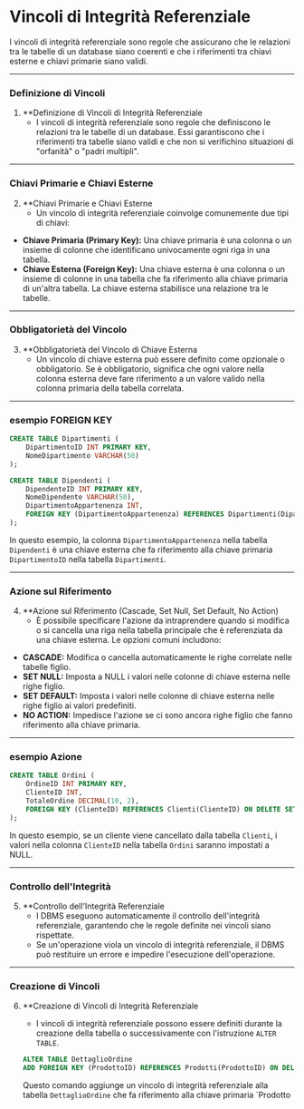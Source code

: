 # Vincoli di Integrità Referenziale

I vincoli di integrità referenziale sono regole che assicurano che le relazioni tra le tabelle di un database siano coerenti e che i riferimenti tra chiavi esterne e chiavi primarie siano validi.

---

### Definizione di Vincoli

1. **Definizione di Vincoli di Integrità Referenziale
   - I vincoli di integrità referenziale sono regole che definiscono le relazioni tra le tabelle di un database. Essi garantiscono che i riferimenti tra tabelle siano validi e che non si verifichino situazioni di "orfanità" o "padri multipli".

---

### Chiavi Primarie e Chiavi Esterne

2. **Chiavi Primarie e Chiavi Esterne
   - Un vincolo di integrità referenziale coinvolge comunemente due tipi di chiavi:

- **Chiave Primaria (Primary Key):** Una chiave primaria è una colonna o un insieme di colonne che identificano univocamente ogni riga in una tabella.
- **Chiave Esterna (Foreign Key):** Una chiave esterna è una colonna o un insieme di colonne in una tabella che fa riferimento alla chiave primaria di un'altra tabella. La chiave esterna stabilisce una relazione tra le tabelle.

---

### Obbligatorietà del Vincolo

3. **Obbligatorietà del Vincolo di Chiave Esterna
   - Un vincolo di chiave esterna può essere definito come opzionale o obbligatorio. Se è obbligatorio, significa che ogni valore nella colonna esterna deve fare riferimento a un valore valido nella colonna primaria della tabella correlata.

---

### esempio FOREIGN KEY

   ```sql
   CREATE TABLE Dipartimenti (
       DipartimentoID INT PRIMARY KEY,
       NomeDipartimento VARCHAR(50)
   );

   CREATE TABLE Dipendenti (
       DipendenteID INT PRIMARY KEY,
       NomeDipendente VARCHAR(50),
       DipartimentoAppartenenza INT,
       FOREIGN KEY (DipartimentoAppartenenza) REFERENCES Dipartimenti(DipartimentoID)
   );
   ```

   In questo esempio, la colonna `DipartimentoAppartenenza` nella tabella `Dipendenti` è una chiave esterna che fa riferimento alla chiave primaria `DipartimentoID` nella tabella `Dipartimenti`.

---

### Azione sul Riferimento

4. **Azione sul Riferimento (Cascade, Set Null, Set Default, No Action)
   - È possibile specificare l'azione da intraprendere quando si modifica o si cancella una riga nella tabella principale che è referenziata da una chiave esterna. Le opzioni comuni includono:

- **CASCADE:** Modifica o cancella automaticamente le righe correlate nelle tabelle figlio.
- **SET NULL:** Imposta a NULL i valori nelle colonne di chiave esterna nelle righe figlio.
- **SET DEFAULT:** Imposta i valori nelle colonne di chiave esterna nelle righe figlio ai valori predefiniti.
- **NO ACTION:** Impedisce l'azione se ci sono ancora righe figlio che fanno riferimento alla chiave primaria.

---

### esempio Azione

   ```sql
   CREATE TABLE Ordini (
       OrdineID INT PRIMARY KEY,
       ClienteID INT,
       TotaleOrdine DECIMAL(10, 2),
       FOREIGN KEY (ClienteID) REFERENCES Clienti(ClienteID) ON DELETE SET NULL
   );
   ```

   In questo esempio, se un cliente viene cancellato dalla tabella `Clienti`, i valori nella colonna `ClienteID` nella tabella `Ordini` saranno impostati a NULL.

---

### Controllo dell'Integrità

5. **Controllo dell'Integrità Referenziale
   - I DBMS eseguono automaticamente il controllo dell'integrità referenziale, garantendo che le regole definite nei vincoli siano rispettate.
   - Se un'operazione viola un vincolo di integrità referenziale, il DBMS può restituire un errore e impedire l'esecuzione dell'operazione.

---

### Creazione di Vincoli

6. **Creazione di Vincoli di Integrità Referenziale
   - I vincoli di integrità referenziale possono essere definiti durante la creazione della tabella o successivamente con l'istruzione `ALTER TABLE`.

   ```sql
   ALTER TABLE DettaglioOrdine
   ADD FOREIGN KEY (ProdottoID) REFERENCES Prodotti(ProdottoID) ON DELETE CASCADE;
   ```

   Questo comando aggiunge un vincolo di integrità referenziale alla tabella `DettaglioOrdine` che fa riferimento alla chiave primaria `Prodotto
